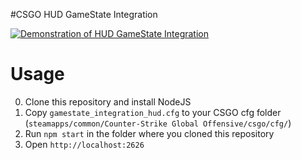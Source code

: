#CSGO HUD GameState Integration

[![Demonstration of HUD GameState Integration](https://img.youtube.com/vi/FM1-iapbEtc/0.jpg)](https://www.youtube.com/watch?v=FM1-iapbEtc)

# Usage

0. Clone this repository and install NodeJS
1. Copy `gamestate_integration_hud.cfg` to your CSGO cfg folder (`steamapps/common/Counter-Strike Global Offensive/csgo/cfg/`)
2. Run `npm start` in the folder where you cloned this repository
3. Open `http://localhost:2626`
